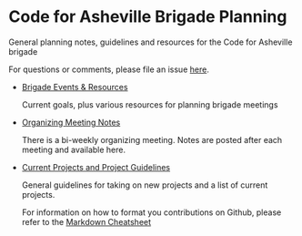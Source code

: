# Code for Asheville Brigade Planning
General planning notes, guidelines and resources for the Code for Asheville brigade

For questions or comments, please file an issue [here](https://github.com/CodeForAsheville/brigade-planning/issues).

* [Brigade Events & Resources](./events+resources/README.md)

  Current goals, plus various resources for planning brigade meetings
* [Organizing Meeting Notes](meeting-notes/README.md)

  There is a bi-weekly organizing meeting. Notes are posted after each meeting and available here.
* [Current Projects and Project Guidelines](projects/README.md)

  General guidelines for taking on new projects and a list of current projects.
  
  For information on how to format you contributions on Github, please refer to the [Markdown Cheatsheet](https://github.com/adam-p/markdown-here/wiki/Markdown-Cheatsheet)
